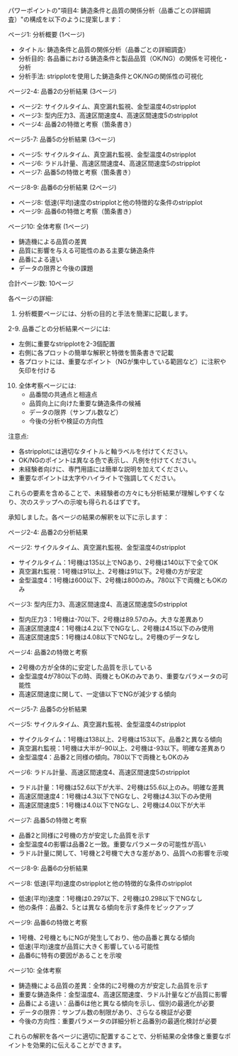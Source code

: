 パワーポイントの"項目4: 鋳造条件と品質の関係分析（品番ごとの詳細調査）"の構成を以下のように提案します：

ページ1: 分析概要 (1ページ)
- タイトル: 鋳造条件と品質の関係分析（品番ごとの詳細調査）
- 分析目的: 各品番における鋳造条件と製品品質（OK/NG）の関係を可視化・分析
- 分析手法: stripplotを使用した鋳造条件とOK/NGの関係性の可視化

ページ2-4: 品番2の分析結果 (3ページ)
- ページ2: サイクルタイム、真空漏れ監視、金型温度4のstripplot
- ページ3: 型内圧力3、高速区間速度4、高速区間速度5のstripplot
- ページ4: 品番2の特徴と考察（箇条書き）

ページ5-7: 品番5の分析結果 (3ページ)
- ページ5: サイクルタイム、真空漏れ監視、金型温度4のstripplot
- ページ6: ラドル計量、高速区間速度4、高速区間速度5のstripplot
- ページ7: 品番5の特徴と考察（箇条書き）

ページ8-9: 品番6の分析結果 (2ページ)
- ページ8: 低速(平均)速度のstripplotと他の特徴的な条件のstripplot
- ページ9: 品番6の特徴と考察（箇条書き）

ページ10: 全体考察 (1ページ)
- 鋳造機による品質の差異
- 品質に影響を与える可能性のある主要な鋳造条件
- 品番による違い
- データの限界と今後の課題

合計ページ数: 10ページ

各ページの詳細:

1. 分析概要ページには、分析の目的と手法を簡潔に記載します。

2-9. 品番ごとの分析結果ページには:
   - 左側に重要なstripplotを2-3個配置
   - 右側に各プロットの簡単な解釈と特徴を箇条書きで記載
   - 各プロットには、重要なポイント（NGが集中している範囲など）に注釈や矢印を付ける

10. 全体考察ページには:
    - 品番間の共通点と相違点
    - 品質向上に向けた重要な鋳造条件の候補
    - データの限界（サンプル数など）
    - 今後の分析や検証の方向性

注意点:
- 各stripplotには適切なタイトルと軸ラベルを付けてください。
- OK/NGのポイントは異なる色で表示し、凡例を付けてください。
- 未経験者向けに、専門用語には簡単な説明を加えてください。
- 重要なポイントは太字やハイライトで強調してください。

これらの要素を含めることで、未経験者の方々にも分析結果が理解しやすくなり、次のステップへの示唆も得られるはずです。

承知しました。各ページの結果の解釈を以下に示します：

ページ2-4: 品番2の分析結果

ページ2: サイクルタイム、真空漏れ監視、金型温度4のstripplot
- サイクルタイム：1号機は135以上でNGあり、2号機は140以下で全てOK
- 真空漏れ監視：1号機は91以上、2号機は91以下。2号機の方が安定
- 金型温度4：1号機は600以下、2号機は800のみ。780以下で両機ともOKのみ

ページ3: 型内圧力3、高速区間速度4、高速区間速度5のstripplot
- 型内圧力3：1号機は-70以下、2号機は89.57のみ。大きな差異あり
- 高速区間速度4：1号機は4.2以下でNGなし、2号機は4.15以下のみ使用
- 高速区間速度5：1号機は4.08以下でNGなし。2号機のデータなし

ページ4: 品番2の特徴と考察
- 2号機の方が全体的に安定した品質を示している
- 金型温度4が780以下の時、両機ともOKのみであり、重要なパラメータの可能性
- 高速区間速度に関して、一定値以下でNGが減少する傾向

ページ5-7: 品番5の分析結果

ページ5: サイクルタイム、真空漏れ監視、金型温度4のstripplot
- サイクルタイム：1号機は138以上、2号機は153以下。品番2と異なる傾向
- 真空漏れ監視：1号機は大半が-90以上、2号機は-93以下。明確な差異あり
- 金型温度4：品番2と同様の傾向。780以下で両機ともOKのみ

ページ6: ラドル計量、高速区間速度4、高速区間速度5のstripplot
- ラドル計量：1号機は52.6以下が大半、2号機は55.6以上のみ。明確な差異
- 高速区間速度4：1号機は4.3以下でNGなし、2号機は4.3以下のみ使用
- 高速区間速度5：1号機は4.0以下でNGなし、2号機は4.0以下が大半

ページ7: 品番5の特徴と考察
- 品番2と同様に2号機の方が安定した品質を示す
- 金型温度4の影響は品番2と一致。重要なパラメータの可能性が高い
- ラドル計量に関して、1号機と2号機で大きな差があり、品質への影響を示唆

ページ8-9: 品番6の分析結果

ページ8: 低速(平均)速度のstripplotと他の特徴的な条件のstripplot
- 低速(平均)速度：1号機は0.297以下、2号機は0.298以下でNGなし
- 他の条件：品番2、5とは異なる傾向を示す条件をピックアップ

ページ9: 品番6の特徴と考察
- 1号機、2号機ともにNGが発生しており、他の品番と異なる傾向
- 低速(平均)速度が品質に大きく影響している可能性
- 品番6に特有の要因があることを示唆

ページ10: 全体考察
- 鋳造機による品質の差異：全体的に2号機の方が安定した品質を示す
- 重要な鋳造条件：金型温度4、高速区間速度、ラドル計量などが品質に影響
- 品番による違い：品番6は他と異なる傾向を示し、個別の最適化が必要
- データの限界：サンプル数の制限があり、さらなる検証が必要
- 今後の方向性：重要パラメータの詳細分析と品番別の最適化検討が必要

これらの解釈を各ページに適切に配置することで、分析結果の全体像と重要なポイントを効果的に伝えることができます。
